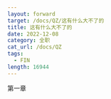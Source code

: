 ```yaml
---
layout: forward
target: /docs/QZ/这有什么大不了的
title: 这有什么大不了的
date: 2022-12-08
category: 全职
cat_url: /docs/QZ
tags: 
  - FIN
length: 16944
---
```


第一章
